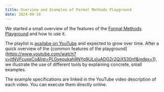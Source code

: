 ```yaml
---
title: Overview and Examples of Formal Methods Playground
date: 2024-09-10
---
```


We started a small overview of the features of the [Formal Methods Playground](https://play.formal-methods.net) and how to use it.

The playlist is [availabe on YouTube](https://www.youtube.com/playlist?list=PLGyeoukah9NYq9ULsIuADG2r2QjX530nf) and expected to grow over time. After a quick overview of the {common features of the playground](https://www.youtube.com/watch?v=ItNVFcuxeCo&list=PLGyeoukah9NYq9ULsIuADG2r2QjX530nf&index=1), we illustrate the use of different tools by explaining concrete, small examples.

The example specifications are linked in the YouTube video description of each video. You can execute them directly online.